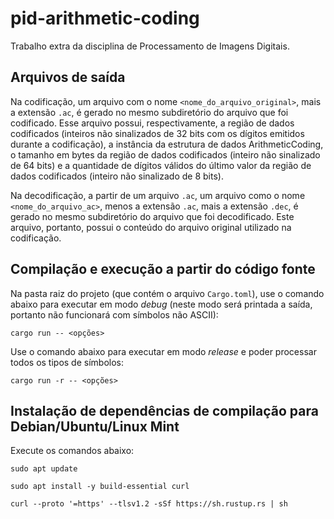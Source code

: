 # pid-arithmetic-coding 

Trabalho extra da disciplina de Processamento de Imagens Digitais.

## Arquivos de saída

Na codificação, um arquivo com o nome `<nome_do_arquivo_original>`, mais a extensão `.ac`, é gerado no mesmo subdiretório do arquivo que foi codificado. Esse arquivo possui, respectivamente, a região de dados codificados (inteiros não sinalizados de 32 bits com os dígitos emitidos durante a codificação), a instância da estrutura de dados ArithmeticCoding, o tamanho em bytes da região de dados codificados (inteiro não sinalizado de 64 bits) e a quantidade de dígitos válidos do último valor da região de dados codificados (inteiro não sinalizado de 8 bits).

Na decodificação, a partir de um arquivo `.ac`, um arquivo como o nome `<nome_do_arquivo_ac>`, menos a extensão `.ac`, mais a extensão `.dec`, é gerado no mesmo subdiretório do arquivo que foi decodificado. Este arquivo, portanto, possui o conteúdo do arquivo original utilizado na codificação.

## Compilação e execução a partir do código fonte

Na pasta raiz do projeto (que contém o arquivo `Cargo.toml`), use o comando abaixo para executar em modo *debug* (neste modo será printada a saída, portanto não funcionará com símbolos não ASCII):

```
cargo run -- <opções>
```

Use o comando abaixo para executar em modo *release* e poder processar todos os tipos de símbolos:

```
cargo run -r -- <opções>
```

## Instalação de dependências de compilação para Debian/Ubuntu/Linux Mint

Execute os comandos abaixo:

```
sudo apt update
```
```
sudo apt install -y build-essential curl
```
```
curl --proto '=https' --tlsv1.2 -sSf https://sh.rustup.rs | sh
```